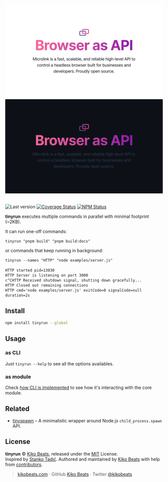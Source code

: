 <div align="center">
  <img src="https://github.com/microlinkhq/cdn/raw/master/dist/logo/banner.png#gh-light-mode-only" alt="microlink cdn">
  <img src="https://github.com/microlinkhq/cdn/raw/master/dist/logo/banner-dark.png#gh-dark-mode-only" alt="microlink cdn">
  <br>
  <br>
</div>

![Last version](https://img.shields.io/github/tag/microlinkhq/tinyrun.svg?style=flat-square)
[![Coverage Status](https://img.shields.io/coveralls/microlinkhq/tinyrun.svg?style=flat-square)](https://coveralls.io/github/microlinkhq/tinyrun)
[![NPM Status](https://img.shields.io/npm/dm/tinyrun.svg?style=flat-square)](https://www.npmjs.org/package/tinyrun)

**tinyrun** executes multiple commands in parallel with minimal footprint (~2KB).

It can run one-off commands:

```
tinyrun "pnpm build" "pnpm build:docs"
```

or commands that keep running in background:

```
tinyrun --names "HTTP" "node examples/server.js"

HTTP started pid=13030
HTTP Server is listening on port 3000
c^CHTTP Received shutdown signal, shutting down gracefully...
HTTP Closed out remaining connections
HTTP cmd='node examples/server.js' exitCode=0 signalCode=null duration=2s
```

## Install

```bash
npm install tinyrun --global
```

## Usage

### as CLI

Just `tinyrun --help` to see all the options availables.

### as module

Check [how CLI is implemented](/bin/index.js) to see how it's interacting with the core module.

## Related

- [tinyspawn](https://github.com/Kikobeats/tinyspawn) – A minimalistic wrapper around Node.js `child_process.spawn` API.

## License

**tinyrun** © [Kiko Beats](https://kikobeats.com), released under the [MIT](https://github.com/microlinkhq/tinyrun/blob/master/LICENSE.md) License.<br>
Inspired by [Stanko Tadić](https://muffinman.io/blog/node-script-to-run-multiple-commands-in-parallel/). Authored and maintained by [Kiko Beats](https://kikobeats.com) with help from [contributors](https://github.com/microlinkhq/tinyrun/contributors).

> [kikobeats.com](https://kikobeats.com) · GitHub [Kiko Beats](https://github.com/kikobeats) · Twitter [@kikobeats](https://twitter.com/kikobeats)
